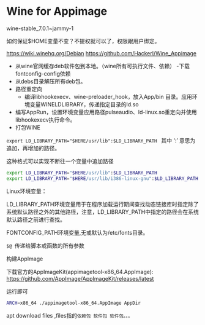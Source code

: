 # Wine for Appimage

wine-stable_7.0.1~jammy-1

如何保证$HOME变量不变？不提权就可以了，权限跟用户绑定。


https://wiki.winehq.org/Debian
https://github.com/Hackerl/Wine_Appimage

- 从wine官网缓存deb软件包到本地。（wine所有可执行文件、依赖）
-下载fontconfig-config依赖
- 从debs目录解压所有deb包。
- 路径重定向
  - 编译libhookexecv、wine-preloader_hook，放入App/bin 目录。应用环境变量WINELDLIBRARY，传递指定目录的ld.so
- 编写AppRun，设置环境变量应用路径pulseaudio、ld-linux.so重定向并使用libhookexecv执行命令。
- 打包WINE



`export LD_LIBRARY_PATH="$HERE/usr/lib":$LD_LIBRARY_PATH `
其中 ‘:’ 意思为追加，再增加的路径。


这种格式可以实现不断往一个变量中追加路径
```sh
export LD_LIBRARY_PATH="$HERE/usr/lib":$LD_LIBRARY_PATH
export LD_LIBRARY_PATH="$HERE/usr/lib/i386-linux-gnu":$LD_LIBRARY_PATH
```

Linux环境变量：

LD_LIBRARY_PATH环境变量用于在程序加载运行期间查找动态链接库时指定除了系统默认路径之外的其他路径，注意，LD_LIBRARY_PATH中指定的路径会在系统默认路径之前进行查找。


FONTCONFIG_PATH环境变量,无或默认为/etc/fonts目录。


`$@ `传递给脚本或函数的所有参数


构建AppImage

下载官方的AppImageKit(appimagetool-x86_64.AppImage): https://github.com/AppImage/AppImageKit/releases/latest

运行即可

```sh
ARCH=x86_64 ./appimagetool-x86_64.AppImage AppDir
```

apt download files ,files指的`依赖包 软件包 软件包。。。`